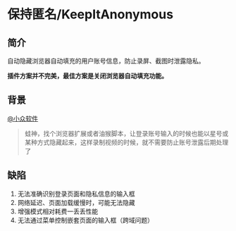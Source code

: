 # 保持匿名/KeepItAnonymous

## 简介

自动隐藏浏览器自动填充的用户账号信息，防止录屏、截图时泄露隐私。

**插件方案并不完美，最佳方案是关闭浏览器自动填充功能。**

## 背景

[@小众软件](https://weibo.com/u/1684197391)
> 蛙神，找个浏览器扩展或者油猴脚本，让登录账号输入的时候也能以星号或某种方式隐藏起来，这样录制视频的时候，就不需要防止账号泄露后期处理了

## 缺陷

1. 无法准确识别登录页面和隐私信息的输入框
2. 网络延迟、页面加载缓慢时，可能无法隐藏
3. 增强模式相对耗费一丢丢性能
4. 无法通过菜单控制嵌套页面的输入框（跨域问题）
